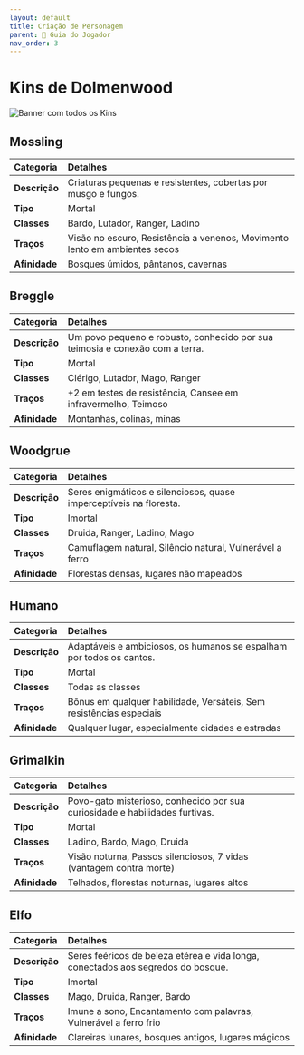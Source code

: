 ```yaml
---
layout: default
title: Criação de Personagem
parent: 🧭 Guia do Jogador
nav_order: 3
---
```


# Kins de Dolmenwood

![Banner com todos os Kins](/assets/images/kins-banner.png)

## Mossling

| Categoria         | Detalhes                                                                 |
| :---------------- | :----------------------------------------------------------------------- |
| **Descrição**     | Criaturas pequenas e resistentes, cobertas por musgo e fungos.           |
| **Tipo**          | Mortal                                                                   |
| **Classes**       | Bardo, Lutador, Ranger, Ladino                                           |
| **Traços**        | Visão no escuro, Resistência a venenos, Movimento lento em ambientes secos |
| **Afinidade**     | Bosques úmidos, pântanos, cavernas                                       |

## Breggle

| Categoria         | Detalhes                                                                 |
| :---------------- | :----------------------------------------------------------------------- |
| **Descrição**     | Um povo pequeno e robusto, conhecido por sua teimosia e conexão com a terra. |
| **Tipo**          | Mortal                                                                   |
| **Classes**       | Clérigo, Lutador, Mago, Ranger                                          |
| **Traços**        | +2 em testes de resistência, Cansee em infravermelho, Teimoso           |
| **Afinidade**     | Montanhas, colinas, minas                                               |

## Woodgrue

| Categoria         | Detalhes                                                                 |
| :---------------- | :----------------------------------------------------------------------- |
| **Descrição**     | Seres enigmáticos e silenciosos, quase imperceptíveis na floresta.       |
| **Tipo**          | Imortal                                                                  |
| **Classes**       | Druida, Ranger, Ladino, Mago                                            |
| **Traços**        | Camuflagem natural, Silêncio natural, Vulnerável a ferro                 |
| **Afinidade**     | Florestas densas, lugares não mapeados                                   |

## Humano

| Categoria         | Detalhes                                                                 |
| :---------------- | :----------------------------------------------------------------------- |
| **Descrição**     | Adaptáveis e ambiciosos, os humanos se espalham por todos os cantos.     |
| **Tipo**          | Mortal                                                                   |
| **Classes**       | Todas as classes                                                         |
| **Traços**        | Bônus em qualquer habilidade, Versáteis, Sem resistências especiais      |
| **Afinidade**     | Qualquer lugar, especialmente cidades e estradas                         |

## Grimalkin

| Categoria         | Detalhes                                                                 |
| :---------------- | :----------------------------------------------------------------------- |
| **Descrição**     | Povo-gato misterioso, conhecido por sua curiosidade e habilidades furtivas. |
| **Tipo**          | Mortal                                                                   |
| **Classes**       | Ladino, Bardo, Mago, Druida                                             |
| **Traços**        | Visão noturna, Passos silenciosos, 7 vidas (vantagem contra morte)       |
| **Afinidade**     | Telhados, florestas noturnas, lugares altos                              |

## Elfo

| Categoria         | Detalhes                                                                 |
| :---------------- | :----------------------------------------------------------------------- |
| **Descrição**     | Seres feéricos de beleza etérea e vida longa, conectados aos segredos do bosque. |
| **Tipo**          | Imortal                                                                  |
| **Classes**       | Mago, Druida, Ranger, Bardo                                             |
| **Traços**        | Imune a sono, Encantamento com palavras, Vulnerável a ferro frio         |
| **Afinidade**     | Clareiras lunares, bosques antigos, lugares mágicos                      |

